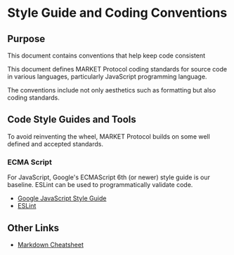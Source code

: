 # Style Guide and Coding Conventions

## Purpose

This document contains conventions that help keep code consistent

This document defines MARKET Protocol coding standards for source code in
various languages, particularly JavaScript programming language.

The conventions include not only aesthetics such as formatting but also coding
standards.

## Code Style Guides and Tools

To avoid reinventing the wheel, MARKET Protocol builds on some well defined
and accepted standards.

### ECMA Script

For JavaScript, Google's ECMAScript 6th (or newer) style guide is our baseline.
ESLint can be used to programmatically validate code.

* [Google JavaScript Style Guide](https://google.github.io/styleguide/jsguide.html)
* [ESLint](https://eslint.org/)



## Other Links

  * [Markdown Cheatsheet](https://github.com/adam-p/markdown-here/wiki/Markdown-Cheatsheet#links)


